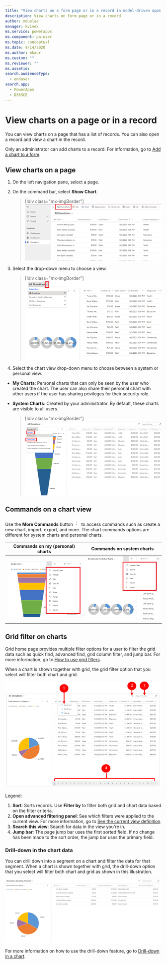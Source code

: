 ```yaml
---
title: "View charts on a form page or in a record in model-driven apps| MicrosoftDocs"
description: View charts on form page or in a record
author: mduelae
manager: kvivek
ms.service: powerapps
ms.component: pa-user
ms.topic: conceptual
ms.date: 9/14/2020
ms.author: mkaur
ms.custom: ""
ms.reviewer: ""
ms.assetid: 
search.audienceType: 
  - enduser
search.app: 
  - PowerApps
  - D365CE
---
```

# View charts on a page or in a record 

You can view charts on a page that has a list of records. You can also open a record and view a chart in the record. 

Only an administrator can add charts to a record. For information, go to [Add a chart to a form](https://docs.microsoft.com/powerapps/maker/model-driven-apps/add-chart-to-form).

## View charts on a page

1. On the left navigation pane, select a page.
2. On the command bar, select **Show Chart**.

   > [!div class="mx-imgBorder"]
   > ![Charts on a page.](media/show_chart.png "Show charts on a page") 

3. Select the drop-down menu to choose a view. 

   > [!div class="mx-imgBorder"]
   > ![Choose a view.](media/choose_view.png "Choose a view") 

4. Select the chart view drop-down menu to choose between a system or personal view. 

  - **My Charts**: Personal charts that can only be seen by the user who created the chart. The user can also share their personal chart with other users if the user has sharing privileges for their security role.
  - **System Charts**: Created by your administrator. By default, these charts are visible to all users. 

    > [!div class="mx-imgBorder"]
    > ![Choose between a system or personal chart view.](media/system_and_my_charts.png "Choose between a system or personal chart view") 

## Commands on a chart view

Use the **More Commands** button ![More commands button.](media/more_command_button_charts.png "More commands button")   to access commands such as create a new chart, import, export, and more. The chart commands options are different for system charts and personal charts.


| Commands on my (personal) charts  | Commands on system charts |
|---------|---------|
| ![Commands for a personal chart.](media/my_chart_commands.png "Commands for a personal chart")     |     ![Commands for a system chart.](media/system_chart_commands.png "Commands for a system chart")   |


## Grid filter on charts

Grid home page provides multiple filter options for a user to filter the grid data such as quick find, advanced find, grid column filter, and jump bar. For more information, go to [How to use grid filters](https://docs.microsoft.com/powerapps/user/grid-filters).

When a chart is shown together with grid, the grid filter option that you select will filter both chart and grid. 

![Grid filter for charts.](media/chart_grid_filters.png "Grid filters for charts")

Legend:

1. **Sort**: Sorts records. Use **Filter by** to filter both grid and chart data based on the filter criteria.
2. **Open advanced filtering panel**: See which filters were applied to the current view. For more information, go to [See the current view definition](https://docs.microsoft.com/powerapps/user/grid-filters-advanced#see-the-current-view-definition).
3. **Search this view**: Search for data in the view you're in.
4. **Jump bar**: The page jump bar uses the first sorted field. If no change has been made to the sort order, the jump bar uses the primary field.

### Drill-down in the chart data

You can drill down into a segment on a chart and filter the data for that segment. When a chart is shown together with grid, the drill-down option that you select will filter both chart and grid as shown in this illustration. 

![Drill down into a chart](media/drill-down.gif "This illustration shows how the chart drill-down feature works")

For more information on how to use the drill-down feature, go to [Drill-down in a chart](https://docs.microsoft.com/powerapps/user/track-your-progress-with-dashboard-and-charts#drill-down-in-a-chart).


